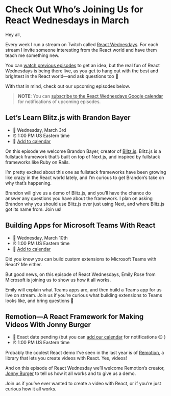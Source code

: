 # Check Out Who’s Joining Us for React Wednesdays in March

Hey all,

Every week I run a stream on Twitch called [React Wednesdays](https://www.telerik.com/react-wednesdays). For each stream I invite someone interesting from the React world and have them teach me something new.

You can [watch previous episodes](https://www.telerik.com/react-wednesdays#episodes) to get an idea, but the real fun of React Wednesdays is being there live, as you get to hang out with the best and brightest in the React world—and ask questions too 🙂

With that in mind, check out our upcoming episodes below.

> **NOTE**: You can [subscribe to the React Wednesdays Google calendar](https://calendar.google.com/calendar?cid=ee08a4690928pvfc6loe0a8n6g@group.calendar.google.com) for notifications of upcoming episodes.

## Let’s Learn Blitz.js with Brandon Bayer

* 📆 Wednesday, March 3rd
* ⏰ 1:00 PM US Eastern time
* 🔗 [Add to calendar](https://calendar.google.com/calendar/ical/ee08a4690928pvfc6loe0a8n6g%40group.calendar.google.com/public/basic.ics)

On this episode we welcome Brandon Bayer, creator of [Blitz.js](https://blitzjs.com/). Blitz.js is a fullstack framework that’s built on top of Next.js, and inspired by fullstack frameworks like Ruby on Rails.

I’m pretty excited about this one as fullstack frameworks have been growing like crazy in the React world lately, and I’m curious to get Brandon’s take on why that’s happening.

Brandon will give us a demo of Blitz.js, and you’ll have the chance do answer any questions you have about the framework. I plan on asking Brandon why you should use Blitz.js over just using Next, and where Blitz.js got its name from. Join us!

## Building Apps for Microsoft Teams With React

* 📆 Wednesday, March 10th
* ⏰ 1:00 PM US Eastern time
* 🔗 [Add to calendar](https://calendar.google.com/calendar/ical/ee08a4690928pvfc6loe0a8n6g%40group.calendar.google.com/public/basic.ics)

Did you know you can build custom extensions to Microsoft Teams with React? Me either.

But good news, on this episode of React Wednesdays, Emily Rose from Microsoft is joining us to show us how it all works.

Emily will explain what Teams apps are, and then build a Teams app for us live on stream. Join us if you’re curious what building extensions to Teams looks like, and bring questions 🙂

## Remotion—A React Framework for Making Videos With Jonny Burger

* 📆 Exact date pending (but you can [add our calendar](https://calendar.google.com/calendar?cid=ee08a4690928pvfc6loe0a8n6g@group.calendar.google.com) for notifications 😉 )
* ⏰ 1:00 PM US Eastern time

Probably the coolest React demo I’ve seen in the last year is of [Remotion](https://www.remotion.dev/), a library that lets you create videos with React. Yes, videos!

And on this episode of React Wednesday we’ll welcome Remotion’s creator, [Jonny Burger](https://twitter.com/JNYBGR) to tell us how it all works and to give us a demo.

Join us if you’ve ever wanted to create a video with React, or if you’re just curious how it all works.
